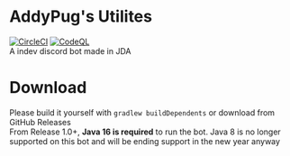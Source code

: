 # AddyPug's Utilites
[![CircleCI](https://circleci.com/gh/Pugga12/APU_JE.svg?style=svg)](https://app.circleci.com/pipelines/github/Pugga12/APU_JE) [![CodeQL](https://github.com/Pugga12/APU_JE/actions/workflows/codeql-analysis.yml/badge.svg)](https://github.com/Pugga12/APU_JE/actions/workflows/codeql-analysis.yml) \
A indev discord bot made in JDA
# Download
Please build it yourself with `gradlew buildDependents` or download from GitHub Releases\
From Release 1.0+, **Java 16 is required** to run the bot. Java 8 is no longer supported on this bot and will be ending support in the new year anyway